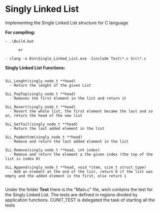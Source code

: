 # Singly Linked List
Implementing the Single Linked List structure for C language

**For compiling:**
```
- .\Build.bat

      or
      
- clang -o Bin\Single_Linked_List.exe -Iinclude Test\*.c Src\*.c
```

**Singly Linked List Functions:**
```

SLL_Lenght(singly_node_t **head)
  - Return the lenght of the given List
  
SLL_PopTop(singly_node_t **head)
  - Removes the first element in the list and return it
  
SLL_Revert(singly_node_t **head)
  - Revert the whole list, the first element became the last and so on, return the head of the new list

SLL_GetTail(singly_node_t **head)
  - Return the last added element in the list

SLL_PopBottom(singly_node_t **head)
  - Remove and return the last added element in the list
  
SLL_Remove(singly_node_t **head, int index)
  - Remove and return the element a the given index (the top of the list is index 0)
  
SLL_Append(singly_node_t **head, void *item, size_t struct_type)
  - Add an element at the end of the list, return 0 if the list was empty and the added element is the first, else return 1
  
```

Under the folder **Test** there is the "Main.c" file, wich contains the test for the Singly Linked List.
The tests are defined in regions divided by application functions. CUNIT_TEST is delegated the task of starting all the tests
